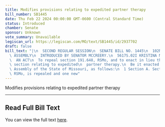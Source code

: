 ```yaml
---
title: Modifies provisions relating to expedited partner therapy
bill_number: SB1445
date: Thu Feb 22 2024 00:00:00 GMT-0600 (Central Standard Time)
status: Introduced
chamber: Senate
sponsor: Unknown
vote_summary: Unavailable
legiscan_url: https://legiscan.com/MO/text/SB1445/id/2937702
draft: false
bill_text: "|\n  SECOND REGULAR SESSION\n  SENATE BILL NO. 1445\n  102ND GENERA L\
  \ ASSEMBLY\n  INTRODUCED BY SENATOR MCCREERY.\n  5617S.02I KRISTINA MARTIN, Secretary\n\
  \  AN ACT\n  To repeal section 191.648, RSMo, and to enact in lieu thereof one new\
  \ section relating to expedited\n  partner therapy.\n  Be it enacted by the General\
  \ Assembly of the State of Missouri, as follows:\n  1 Section A. Section 191.648,\
  \ RSMo, is repealed and one new"
---
```

Modifies provisions relating to expedited partner therapy

---

## Read Full Bill Text

You can view the full text [here](https://legiscan.com/MO/text/SB1445/id/2937702).
